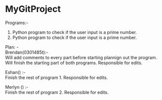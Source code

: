 # MyGitProject

Programs:- <br>
1. Python program to check if the user input is a prime number.
2. Python program to check if the user input is a prime number.

Plan: - <br>
Brendan(0301485t):- <br>
Will add comments to every part before starting plannign out the program.
Will finish the starting part of both programs.
Responsible for edits.

Eshan() :- <br>
Finish the rest of program 1.
Responsible for edits.

Merlyn () :- <br>
Finish the rest of program 2.
Responsible for edits.

